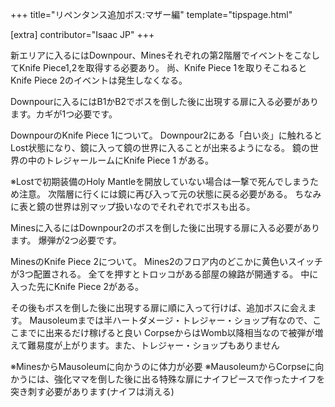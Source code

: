 +++
title="リペンタンス追加ボス:マザー編"
template="tipspage.html"

[extra]
contributor="Isaac JP"
+++


新エリアに入るにはDownpour、Minesそれぞれの第2階層でイベントをこなしてKnife Piece1,2を取得する必要あり。
尚、Knife Piece 1を取りそこねるとKnife Piece 2のイベントは発生しなくなる。

Downpourに入るにはB1かB2でボスを倒した後に出現する扉に入る必要があります。カギが1つ必要です。

DownpourのKnife Piece 1について。
Downpour2にある「白い炎」に触れるとLost状態になり、鏡に入って鏡の世界に入ることが出来るようになる。
鏡の世界の中のトレジャールームにKnife Piece 1 がある。

※Lostで初期装備のHoly Mantleを開放していない場合は一撃で死んでしまうため注意。
次階層に行くには鏡に再び入って元の状態に戻る必要がある。
ちなみに表と鏡の世界は別マップ扱いなのでそれぞれでボスも出る。

Minesに入るにはDownpour2のボスを倒した後に出現する扉に入る必要があります。
爆弾が2つ必要です。

MinesのKnife Piece 2について。
Mines2のフロア内のどこかに黄色いスイッチが3つ配置される。
全てを押すとトロッコがある部屋の線路が開通する。
中に入った先にKnife Piece 2がある。

その後もボスを倒した後に出現する扉に順に入って行けば、追加ボスに会えます。
Mausoleumまでは半ハートダメージ・トレジャー・ショップ有なので、ここまでに出来るだけ稼げると良い
CorpseからはWomb以降相当なので被弾が増えて難易度が上がります。また、トレジャー・ショップもありません

※MinesからMausoleumに向かうのに体力が必要
※MausoleumからCorpseに向かうには、強化ママを倒した後に出る特殊な扉にナイフピースで作ったナイフを突き刺す必要があります(ナイフは消える)